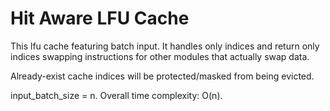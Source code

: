 # Hit Aware LFU Cache
This lfu cache featuring batch input. It handles only indices and return only indices swapping instructions for other modules that actually swap data.

Already-exist cache indices will be protected/masked from being evicted. 

input_batch_size = n. Overall time complexity: O(n).